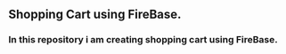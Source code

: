 ## Shopping Cart using FireBase.

### In this repository i am creating shopping cart using FireBase.